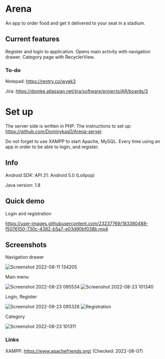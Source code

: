 # Arena
An app to order food and get it delivered to your seat in a stadium.

## Current features
Register and login to application. Opens main activity with navigation drawer. Category page with RecyclerView.

### To-do
Notepad: https://rentry.co/wyek3

Jira: https://domke.atlassian.net/jira/software/projects/AR/boards/3
# Set up
The server side is written in PHP. The instructions to set up: https://github.com/DominykasD/Arena-server

Do not forget to use XAMPP to start Apache, MySQL. Every time using an app in order to be able to login, and register.

## Info
Android SDK: API 21: Android 5.0 (Lolipop)

Java version: 1.8

## Quick demo
Login and registration

https://user-images.githubusercontent.com/23237769/183380488-f5076150-730c-4382-b5a7-e03d90bf038b.mp4

## Screenshots
Navigation drawer

![Screenshot 2022-08-11 134205](https://user-images.githubusercontent.com/23237769/184121916-aa2a8bc5-ec9c-46c1-bc4b-bb05b5b261c4.png)


Main menu

![Screenshot 2022-08-23 095534](https://user-images.githubusercontent.com/23237769/186095534-2edd7d23-d696-410a-8881-7666d6f97092.png)
![Screenshot 2022-08-23 101340](https://user-images.githubusercontent.com/23237769/186095547-71cfefc1-323b-4119-8ab5-942a65020c0b.png)


Login, Register

![Screenshot 2022-08-23 095326](https://user-images.githubusercontent.com/23237769/186095188-efc6f641-be94-4d53-a50e-8b04243f535c.png)
![Registration](https://user-images.githubusercontent.com/23237769/186095170-66468d91-2333-4feb-9ae2-7f98420ddb0d.png)

Category

![Screenshot 2022-08-23 101311](https://user-images.githubusercontent.com/23237769/186095412-020e087c-73cd-4c42-a5ab-89fbcf38a518.png)







### Links
XAMPP: https://www.apachefriends.org/ (Checked: 2022-08-07)


